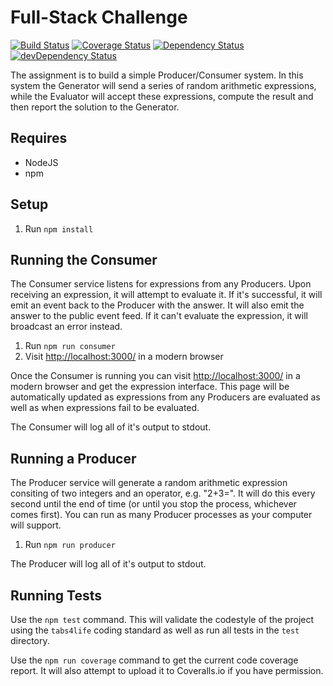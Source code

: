 Full-Stack Challenge
=========================
[![Build Status](https://travis-ci.org/chesleybrown/full-stack-challenge.svg?branch=master)](https://travis-ci.org/chesleybrown/full-stack-challenge)
[![Coverage Status](https://coveralls.io/repos/chesleybrown/full-stack-challenge/badge.svg?branch=master)](https://coveralls.io/r/chesleybrown/full-stack-challenge?branch=master)
[![Dependency Status](https://david-dm.org/chesleybrown/full-stack-challenge.svg)](https://david-dm.org/chesleybrown/full-stack-challenge)
[![devDependency Status](https://david-dm.org/chesleybrown/full-stack-challenge/dev-status.svg)](https://david-dm.org/chesleybrown/full-stack-challenge#info=devDependencies)

The assignment is to build a simple Producer/Consumer system. In this system the
Generator will send a series of random arithmetic expressions, while the
Evaluator will accept these expressions, compute the result and then report the
solution to the Generator.

## Requires

- NodeJS
- npm

## Setup

1. Run `npm install`

## Running the Consumer

The Consumer service listens for expressions from any Producers. Upon receiving
an expression, it will attempt to evaluate it. If it's successful, it will emit
an event back to the Producer with the answer. It will also emit the answer to
the public event feed. If it can't evaluate the expression, it will broadcast
an error instead.

1. Run `npm run consumer`
1. Visit [http://localhost:3000/](http://localhost:3000/) in a modern browser

Once the Consumer is running you can visit
[http://localhost:3000/](http://localhost:3000/) in a modern
browser and get the expression interface. This page will be automatically
updated as expressions from any Producers are evaluated as well as when
expressions fail to be evaluated.

The Consumer will log all of it's output to stdout.

## Running a Producer

The Producer service will generate a random arithmetic expression consiting of
two integers and an operator, e.g. "2+3=". It will do this every second until
the end of time (or until you stop the process, whichever comes first). You can
run as many Producer processes as your computer will support.

1. Run `npm run producer`

The Producer will log all of it's output to stdout.

## Running Tests

Use the `npm test` command. This will validate the codestyle of the project
using the `tabs4life` coding standard as well as run all tests in the `test`
directory.

Use the `npm run coverage` command to get the current code coverage report. It
will also attempt to upload it to Coveralls.io if you have permission.
